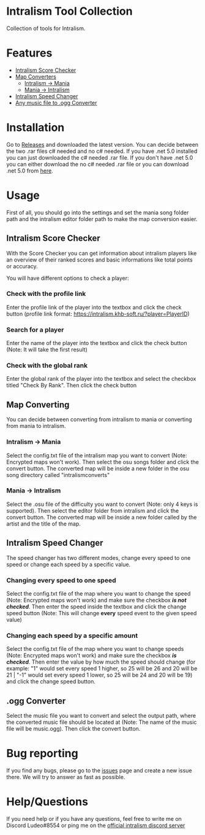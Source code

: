 # Intralism Tool Collection
Collection of tools for Intralism.

# Features
- [Intralism Score Checker](#intralism-score-checker)
- [Map Converters](#map-converting)
  - [Intralism -> Mania]()
  - [Mania -> Intralism]()
- [Intralism Speed Changer](#intralism-speed-changer)
- [Any music file to .ogg Converter](#.ogg-converter)

# Installation
Go to [Releases](https://github.com/Ludeo/intralism-tool-collection/releases/latest) and downloaded the latest version. You can decide between the two .rar files c# needed and no c# needed. If you have .net 5.0 installed you can just downloaded the c# needed .rar file. If you don't have .net 5.0 you can either download the no c# needed .rar file or you can download .net 5.0 from [here](https://dotnet.microsoft.com/download/dotnet/5.0).

# Usage
First of all, you should go into the settings and set the mania song folder path and the intralism editor folder path to make the map conversion easier.

## Intralism Score Checker
With the Score Checker you can get information about intralism players like an overview of their ranked scores and basic informations like total points or accuracy.

You will have different options to check a player:

### Check with the profile link
Enter the profile link of the player into the textbox and click the check button 
(profile link format: https://intralism.khb-soft.ru/?player=PlayerID)

### Search for a player
Enter the name of the player into the textbox and click the check button (Note: It will take the first result) 

### Check with the global rank
Enter the global rank of the player into the textbox and select the checkbox titled "Check By Rank". Then click the check button

## Map Converting
You can decide between converting from intralism to mania or converting from mania to intralism.

### Intralism -> Mania
Select the config.txt file of the intralism map you want to convert (Note: Encrypted maps won't work). Then select the osu songs folder and click the convert button. The converted map will be inside a new folder in the osu song directory called "intralismconverts"

### Mania -> Intralism
Select the .osu file of the difficulty you want to convert (Note: only 4 keys is supported). Then select the editor folder from intralism and click the convert button. The converted map will be inside a new folder called by the artist and the title of the map.

## Intralism Speed Changer
The speed changer has two different modes, change every speed to one speed or change each speed by a specific value.

### Changing every speed to one speed
Select the config.txt file of the map where you want to change the speed (Note: Encrypted maps won't work) and make sure the checkbox ***is not checked***. Then enter the speed inside the textbox and click the change speed button (Note: This will change **every** speed event to the given speed value)

### Changing each speed by a specific amount
Select the config.txt file of the map where you want to change speeds (Note: Encrypted maps won't work) and make sure the checkbox ***is checked***. Then enter the value by how much the speed should change (for example: "1" would set every speed 1 higher, so 25 will be 26 and 20 will be 21 | "-1" would set every speed 1 lower, so 25 will be 24 and 20 will be 19) and click the change speed button.

## .ogg Converter
Select the music file you want to convert and select the output path, where the converted music file should be located at (Note: The name of the music file will be music.ogg). Then click the convert button.

# Bug reporting
If you find any bugs, please go to the [issues](https://github.com/Ludeo/intralism-tool-collection/issues) page and create a new issue there. We will try to answer as fast as possible.

# Help/Questions
If you need help or if you have any questions, feel free to write me on Discord Ludeo#8554 or ping me on the [official intralism discord server](https://discord.gg/intralism)
